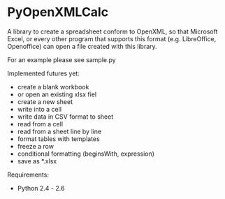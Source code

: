 PyOpenXMLCalc
=============

A library to create a spreadsheet conform to OpenXML, 
so that Microsoft Excel, or every other program that supports this format (e.g. LibreOffice, Openoffice)
can open a file created with this library.

For an example please see sample.py

Implemented futures yet:
  * create a blank workbook
  * or open an existing xlsx fiel
  * create a new sheet
  * write into a cell
  * write data in CSV format to sheet
  * read from a cell
  * read from a sheet line by line
  * format tables with templates
  * freeze a row
  * conditional formatting  (beginsWith, expression)
  * save as *.xlsx

Requirements:
 * Python 2.4 - 2.6